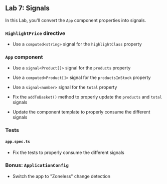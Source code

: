 ## Lab 7: Signals

In this Lab, you'll convert the `App` component properties into signals.

### `HighlightPrice` directive

- Use a `computed<string>` signal for the `highlightClass` property

### `App` component

- Use a `signal<Product[]>` signal for the `products` property

- Use a `computed<Product[]>` signal for the `productsInStock` property

- Use a `signal<number>` signal for the `total` property

- Fix the `addToBasket()` method to properly update the `products` and `total` signals

- Update the component template to properly consume the different signals

### Tests

#### `app.spec.ts`

- Fix the tests to properly consume the different signals

### Bonus: `ApplicationConfig`

- Switch the app to "Zoneless" change detection
